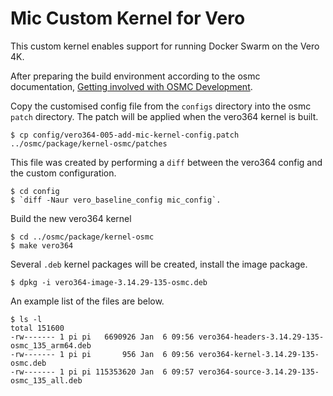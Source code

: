 # Mic Custom Kernel for Vero

This custom kernel enables support for running Docker Swarm on the Vero 4K.

After preparing the build environment according to the osmc documentation, [Getting involved with OSMC Development](https://osmc.tv/wiki/development/getting-involved-with-osmc-development).

Copy the customised config file from the `configs` directory into the osmc `patch` directory. 
The patch will be applied when the vero364 kernel is built.

```shell
$ cp config/vero364-005-add-mic-kernel-config.patch ../osmc/package/kernel-osmc/patches
```

This file was created by performing a `diff` between the vero364 config and the custom configuration.

```shell
$ cd config
$ `diff -Naur vero_baseline_config mic_config`.
```

Build the new vero364 kernel

```shell
$ cd ../osmc/package/kernel-osmc
$ make vero364
```

Several `.deb` kernel packages will be created, install the image package.

```shell
$ dpkg -i vero364-image-3.14.29-135-osmc.deb
```

An example list of the files are below.

```shell
$ ls -l 
total 151600
-rw------- 1 pi pi   6690926 Jan  6 09:56 vero364-headers-3.14.29-135-osmc_135_arm64.deb
-rw------- 1 pi pi       956 Jan  6 09:56 vero364-kernel-3.14.29-135-osmc.deb
-rw------- 1 pi pi 115353620 Jan  6 09:57 vero364-source-3.14.29-135-osmc_135_all.deb
```
